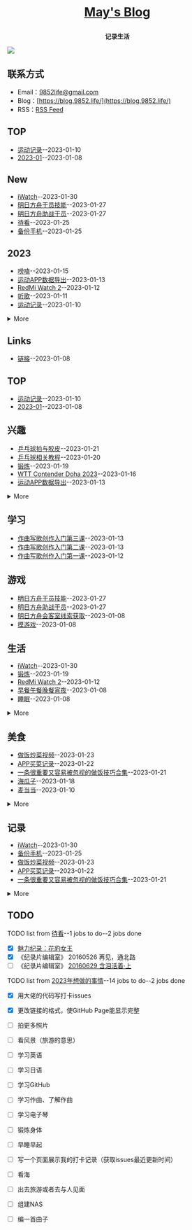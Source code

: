 **<p align="center">[May's Blog](https://blog.9852.life/)</p>**
====

**<p align="center">记录生活</p>**
[![](https://9852.ru/images/2022/12/23/9852.life.png)](https://blog.9852.life/)

## 联系方式
- Email：[9852life@gmail.com](mailto:9852life@gmail.com)
- Blog：[https://blog.9852.life/](https://blog.9852.life/)
- RSS：[RSS Feed](https://raw.githubusercontent.com/noteMay/blog/master/feed.xml)
## TOP
- [运动记录](https://github.com/noteMay/blog/issues/15)--2023-01-10
- [2023-01](https://github.com/noteMay/blog/issues/6)--2023-01-08
## New
- [iWatch](https://github.com/noteMay/blog/issues/43)--2023-01-30
- [明日方舟干员技能](https://github.com/noteMay/blog/issues/42)--2023-01-27
- [明日方舟助战干员](https://github.com/noteMay/blog/issues/41)--2023-01-27
- [待看](https://github.com/noteMay/blog/issues/40)--2023-01-25
- [备份手机](https://github.com/noteMay/blog/issues/38)--2023-01-25
## 2023
- [唠嗑](https://github.com/noteMay/blog/issues/29)--2023-01-15
- [运动APP数据导出](https://github.com/noteMay/blog/issues/21)--2023-01-13
- [RedMi Watch 2](https://github.com/noteMay/blog/issues/20)--2023-01-12
- [听歌](https://github.com/noteMay/blog/issues/18)--2023-01-11
- [运动记录](https://github.com/noteMay/blog/issues/15)--2023-01-10
<details><summary>More</summary>

- [看剧](https://github.com/noteMay/blog/issues/14)--2023-01-10
- [早餐午餐晚餐宵夜](https://github.com/noteMay/blog/issues/11)--2023-01-08
- [摸游戏](https://github.com/noteMay/blog/issues/10)--2023-01-08
- [睡眠](https://github.com/noteMay/blog/issues/7)--2023-01-08
- [2023-01](https://github.com/noteMay/blog/issues/6)--2023-01-08
- [网络小说](https://github.com/noteMay/blog/issues/5)--2023-01-08
- [追番](https://github.com/noteMay/blog/issues/4)--2023-01-08
- [看视频](https://github.com/noteMay/blog/issues/3)--2023-01-08
- [粉红理论](https://github.com/noteMay/blog/issues/1)--2023-01-08
</details>

## Links
- [链接](https://github.com/noteMay/blog/issues/8)--2023-01-08
## TOP
- [运动记录](https://github.com/noteMay/blog/issues/15)--2023-01-10
- [2023-01](https://github.com/noteMay/blog/issues/6)--2023-01-08
## 兴趣
- [乒乓球拍与胶皮](https://github.com/noteMay/blog/issues/34)--2023-01-21
- [乒乓球相关教程](https://github.com/noteMay/blog/issues/33)--2023-01-20
- [锻炼](https://github.com/noteMay/blog/issues/32)--2023-01-19
- [WTT Contender Doha 2023](https://github.com/noteMay/blog/issues/30)--2023-01-16
- [运动APP数据导出](https://github.com/noteMay/blog/issues/21)--2023-01-13
<details><summary>More</summary>

- [听歌](https://github.com/noteMay/blog/issues/18)--2023-01-11
- [看剧](https://github.com/noteMay/blog/issues/14)--2023-01-10
- [网络小说](https://github.com/noteMay/blog/issues/5)--2023-01-08
- [追番](https://github.com/noteMay/blog/issues/4)--2023-01-08
- [看视频](https://github.com/noteMay/blog/issues/3)--2023-01-08
- [粉红理论](https://github.com/noteMay/blog/issues/1)--2023-01-08
</details>

## 学习
- [作曲写歌创作入门第三课](https://github.com/noteMay/blog/issues/24)--2023-01-13
- [作曲写歌创作入门第二课](https://github.com/noteMay/blog/issues/23)--2023-01-13
- [作曲写歌创作入门第一课](https://github.com/noteMay/blog/issues/19)--2023-01-12
## 游戏
- [明日方舟干员技能](https://github.com/noteMay/blog/issues/42)--2023-01-27
- [明日方舟助战干员](https://github.com/noteMay/blog/issues/41)--2023-01-27
- [明日方舟会客室线索获取](https://github.com/noteMay/blog/issues/12)--2023-01-08
- [摸游戏](https://github.com/noteMay/blog/issues/10)--2023-01-08
## 生活
- [iWatch](https://github.com/noteMay/blog/issues/43)--2023-01-30
- [锻炼](https://github.com/noteMay/blog/issues/32)--2023-01-19
- [RedMi Watch 2](https://github.com/noteMay/blog/issues/20)--2023-01-12
- [早餐午餐晚餐宵夜](https://github.com/noteMay/blog/issues/11)--2023-01-08
- [睡眠](https://github.com/noteMay/blog/issues/7)--2023-01-08
<details><summary>More</summary>

- [2023-01](https://github.com/noteMay/blog/issues/6)--2023-01-08
</details>

## 美食
- [做饭炒菜视频](https://github.com/noteMay/blog/issues/37)--2023-01-23
- [APP买菜记录](https://github.com/noteMay/blog/issues/36)--2023-01-22
- [一条很重要又容易被忽视的做饭技巧合集](https://github.com/noteMay/blog/issues/35)--2023-01-21
- [海瓜子](https://github.com/noteMay/blog/issues/31)--2023-01-18
- [麦当当](https://github.com/noteMay/blog/issues/16)--2023-01-10
<details><summary>More</summary>

- [早餐午餐晚餐宵夜](https://github.com/noteMay/blog/issues/11)--2023-01-08
</details>

## 记录
- [iWatch](https://github.com/noteMay/blog/issues/43)--2023-01-30
- [备份手机](https://github.com/noteMay/blog/issues/38)--2023-01-25
- [做饭炒菜视频](https://github.com/noteMay/blog/issues/37)--2023-01-23
- [APP买菜记录](https://github.com/noteMay/blog/issues/36)--2023-01-22
- [一条很重要又容易被忽视的做饭技巧合集](https://github.com/noteMay/blog/issues/35)--2023-01-21
<details><summary>More</summary>

- [乒乓球拍与胶皮](https://github.com/noteMay/blog/issues/34)--2023-01-21
- [乒乓球相关教程](https://github.com/noteMay/blog/issues/33)--2023-01-20
- [锻炼](https://github.com/noteMay/blog/issues/32)--2023-01-19
- [海瓜子](https://github.com/noteMay/blog/issues/31)--2023-01-18
- [WTT Contender Doha 2023](https://github.com/noteMay/blog/issues/30)--2023-01-16
- [唠嗑](https://github.com/noteMay/blog/issues/29)--2023-01-15
- [随便拍拍](https://github.com/noteMay/blog/issues/28)--2023-01-14
- [实用网址](https://github.com/noteMay/blog/issues/27)--2023-01-14
- [Windows自用备份](https://github.com/noteMay/blog/issues/26)--2023-01-14
- [看新闻](https://github.com/noteMay/blog/issues/25)--2023-01-13
- [作曲写歌创作入门第三课](https://github.com/noteMay/blog/issues/24)--2023-01-13
- [作曲写歌创作入门第二课](https://github.com/noteMay/blog/issues/23)--2023-01-13
- [2022百大](https://github.com/noteMay/blog/issues/22)--2023-01-13
- [作曲写歌创作入门第一课](https://github.com/noteMay/blog/issues/19)--2023-01-12
- [运动记录](https://github.com/noteMay/blog/issues/15)--2023-01-10
- [早餐午餐晚餐宵夜](https://github.com/noteMay/blog/issues/11)--2023-01-08
- [摸游戏](https://github.com/noteMay/blog/issues/10)--2023-01-08
- [睡眠](https://github.com/noteMay/blog/issues/7)--2023-01-08
- [追番](https://github.com/noteMay/blog/issues/4)--2023-01-08
- [看视频](https://github.com/noteMay/blog/issues/3)--2023-01-08
</details>

## TODO
TODO list from [待看](https://github.com/noteMay/blog/issues/40)--1 jobs to do--2 jobs done
- [x] [魅力纪录：花豹女王](https://www.bilibili.com/video/BV1Gs411a76W/)
- [x] 《纪录片编辑室》 20160526 再见，通北路
- [ ] 《纪录片编辑室》 [20160629 含泪活着·上](http://jishi.cctv.com/2016/06/29/VIDEkf7hLfh7M6cK1oRJQbbF160629.shtml)

TODO list from [2023年想做的事情](https://github.com/noteMay/blog/issues/2)--14 jobs to do--2 jobs done
- [x] 用大佬的代码写打卡issues
- [x] 更改链接的格式，使GitHub Page能显示完整
- [ ] 拍更多照片
- [ ] 看风景（旅游的意思）
- [ ] 学习英语
- [ ] 学习日语
- [ ] 学习GitHub
- [ ] 学习作曲、了解作曲
- [ ] 学习电子琴
- [ ] 锻炼身体
- [ ] 早睡早起
- [ ] 写一个页面展示我的打卡记录（获取issues最近更新时间）
- [ ] 看海
- [ ] 出去旅游或者去与人见面
- [ ] 组建NAS
- [ ] 编一首曲子

